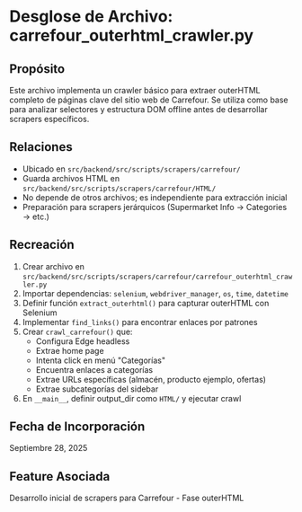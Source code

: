 # Desglose de Archivo: carrefour_outerhtml_crawler.py

## Propósito
Este archivo implementa un crawler básico para extraer outerHTML completo de páginas clave del sitio web de Carrefour. Se utiliza como base para analizar selectores y estructura DOM offline antes de desarrollar scrapers específicos.

## Relaciones
- Ubicado en `src/backend/src/scripts/scrapers/carrefour/`
- Guarda archivos HTML en `src/backend/src/scripts/scrapers/carrefour/HTML/`
- No depende de otros archivos; es independiente para extracción inicial
- Preparación para scrapers jerárquicos (Supermarket Info → Categories → etc.)

## Recreación
1. Crear archivo en `src/backend/src/scripts/scrapers/carrefour/carrefour_outerhtml_crawler.py`
2. Importar dependencias: `selenium`, `webdriver_manager`, `os`, `time`, `datetime`
3. Definir función `extract_outerhtml()` para capturar outerHTML con Selenium
4. Implementar `find_links()` para encontrar enlaces por patrones
5. Crear `crawl_carrefour()` que:
   - Configura Edge headless
   - Extrae home page
   - Intenta click en menú "Categorías"
   - Encuentra enlaces a categorías
   - Extrae URLs específicas (almacén, producto ejemplo, ofertas)
   - Extrae subcategorías del sidebar
6. En `__main__`, definir output_dir como `HTML/` y ejecutar crawl

## Fecha de Incorporación
Septiembre 28, 2025

## Feature Asociada
Desarrollo inicial de scrapers para Carrefour - Fase outerHTML